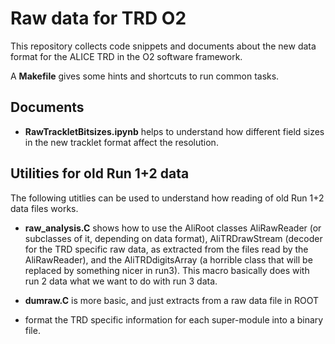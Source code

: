 
# Raw data for TRD O2

This repository collects code snippets and documents about the new data format
for the ALICE TRD in the O2 software framework.

A **Makefile** gives some hints and shortcuts to run common tasks.

## Documents

 - **RawTrackletBitsizes.ipynb** helps to understand how different field sizes
   in the new tracklet format affect the resolution.

## Utilities for old Run 1+2 data

The following utitlies can be used to understand how reading of old Run 1+2 data
files works.

 - **raw_analysis.C** shows how to use the AliRoot classes AliRawReader (or
   subclasses of it, depending on data format), AliTRDrawStream (decoder for the
   TRD specific raw data, as extracted from the files read by the AliRawReader),
   and the AliTRDdigitsArray (a horrible class that will be replaced by
   something nicer in run3). This macro basically does with run 2 data what we
   want to do with run 3 data.

 - **dumraw.C** is more basic, and just extracts from a raw data file in ROOT
 - format the TRD specific information for each super-module into a binary file.
